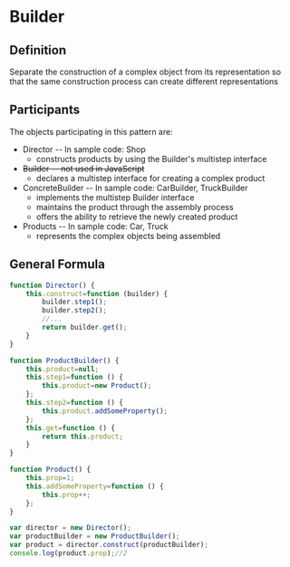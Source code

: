 # Builder
## Definition
Separate the construction of a complex object from its representation so that the same construction process can create different representations

## Participants
The objects participating in this pattern are: 

- Director -- In sample code: Shop
    - constructs products by using the Builder's multistep interface
- ~~Builder -- not used in JavaScript~~
    - declares a multistep interface for creating a complex product
- ConcreteBuilder -- In sample code: CarBuilder, TruckBuilder
    - implements the multistep Builder interface
    - maintains the product through the assembly process
    - offers the ability to retrieve the newly created product
- Products -- In sample code: Car, Truck
    - represents the complex objects being assembled

## General Formula
``` js
function Director() {
    this.construct=function (builder) {
        builder.step1();
        builder.step2();
        //...
        return builder.get();
    }
}

function ProductBuilder() {
    this.product=null;
    this.step1=function () {
        this.product=new Product();
    };
    this.step2=function () {
        this.product.addSomeProperty();
    };
    this.get=function () {
        return this.product;
    }
}

function Product() {
    this.prop=1;
    this.addSomeProperty=function () {
        this.prop++;
    };
}

var director = new Director();
var productBuilder = new ProductBuilder();
var product = director.construct(productBuilder);
console.log(product.prop);//2
```
